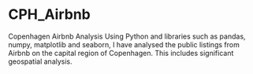 # CPH_Airbnb
Copenhagen Airbnb Analysis
Using Python and libraries such as pandas, numpy, matplotlib and seaborn, I have analysed the public listings from Airbnb on the capital region of Copenhagen. This includes significant geospatial analysis.

